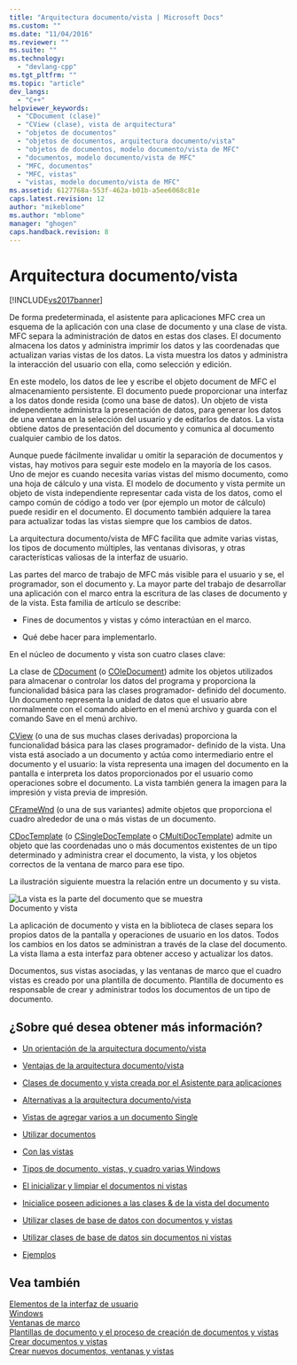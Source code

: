 ```yaml
---
title: "Arquitectura documento/vista | Microsoft Docs"
ms.custom: ""
ms.date: "11/04/2016"
ms.reviewer: ""
ms.suite: ""
ms.technology: 
  - "devlang-cpp"
ms.tgt_pltfrm: ""
ms.topic: "article"
dev_langs: 
  - "C++"
helpviewer_keywords: 
  - "CDocument (clase)"
  - "CView (clase), vista de arquitectura"
  - "objetos de documentos"
  - "objetos de documentos, arquitectura documento/vista"
  - "objetos de documentos, modelo documento/vista de MFC"
  - "documentos, modelo documento/vista de MFC"
  - "MFC, documentos"
  - "MFC, vistas"
  - "vistas, modelo documento/vista de MFC"
ms.assetid: 6127768a-553f-462a-b01b-a5ee6068c81e
caps.latest.revision: 12
author: "mikeblome"
ms.author: "mblome"
manager: "ghogen"
caps.handback.revision: 8
---
```

# Arquitectura documento/vista
[!INCLUDE[vs2017banner](../assembler/inline/includes/vs2017banner.md)]

De forma predeterminada, el asistente para aplicaciones MFC crea un esquema de la aplicación con una clase de documento y una clase de vista.  MFC separa la administración de datos en estas dos clases.  El documento almacena los datos y administra imprimir los datos y las coordenadas que actualizan varias vistas de los datos.  La vista muestra los datos y administra la interacción del usuario con ella, como selección y edición.  
  
 En este modelo, los datos de lee y escribe el objeto document de MFC el almacenamiento persistente.  El documento puede proporcionar una interfaz a los datos donde resida \(como una base de datos\).  Un objeto de vista independiente administra la presentación de datos, para generar los datos de una ventana en la selección del usuario y de editarlos de datos.  La vista obtiene datos de presentación del documento y comunica al documento cualquier cambio de los datos.  
  
 Aunque puede fácilmente invalidar u omitir la separación de documentos y vistas, hay motivos para seguir este modelo en la mayoría de los casos.  Uno de mejor es cuando necesita varias vistas del mismo documento, como una hoja de cálculo y una vista.  El modelo de documento y vista permite un objeto de vista independiente representar cada vista de los datos, como el campo común de código a todo ver \(por ejemplo un motor de cálculo\) puede residir en el documento.  El documento también adquiere la tarea para actualizar todas las vistas siempre que los cambios de datos.  
  
 La arquitectura documento\/vista de MFC facilita que admite varias vistas, los tipos de documento múltiples, las ventanas divisoras, y otras características valiosas de la interfaz de usuario.  
  
 Las partes del marco de trabajo de MFC más visible para el usuario y se, el programador, son el documento y.  La mayor parte del trabajo de desarrollar una aplicación con el marco entra la escritura de las clases de documento y de la vista.  Esta familia de artículo se describe:  
  
-   Fines de documentos y vistas y cómo interactúan en el marco.  
  
-   Qué debe hacer para implementarlo.  
  
 En el núcleo de documento y vista son cuatro clases clave:  
  
 La clase de [CDocument](../mfc/reference/cdocument-class.md) \(o [COleDocument](../mfc/reference/coledocument-class.md)\) admite los objetos utilizados para almacenar o controlar los datos del programa y proporciona la funcionalidad básica para las clases programador\- definido del documento.  Un documento representa la unidad de datos que el usuario abre normalmente con el comando abierto en el menú archivo y guarda con el comando Save en el menú archivo.  
  
 [CView](../mfc/reference/cview-class.md) \(o una de sus muchas clases derivadas\) proporciona la funcionalidad básica para las clases programador\- definido de la vista.  Una vista está asociado a un documento y actúa como intermediario entre el documento y el usuario: la vista representa una imagen del documento en la pantalla e interpreta los datos proporcionados por el usuario como operaciones sobre el documento.  La vista también genera la imagen para la impresión y vista previa de impresión.  
  
 [CFrameWnd](../mfc/reference/cframewnd-class.md) \(o una de sus variantes\) admite objetos que proporciona el cuadro alrededor de una o más vistas de un documento.  
  
 [CDocTemplate](../mfc/reference/cdoctemplate-class.md) \(o [CSingleDocTemplate](../mfc/reference/csingledoctemplate-class.md) o [CMultiDocTemplate](../mfc/reference/cmultidoctemplate-class.md)\) admite un objeto que las coordenadas uno o más documentos existentes de un tipo determinado y administra crear el documento, la vista, y los objetos correctos de la ventana de marco para ese tipo.  
  
 La ilustración siguiente muestra la relación entre un documento y su vista.  
  
 ![La vista es la parte del documento que se muestra](../mfc/media/vc379n1.png "vc379N1")  
Documento y vista  
  
 La aplicación de documento y vista en la biblioteca de clases separa los propios datos de la pantalla y operaciones de usuario en los datos.  Todos los cambios en los datos se administran a través de la clase del documento.  La vista llama a esta interfaz para obtener acceso y actualizar los datos.  
  
 Documentos, sus vistas asociadas, y las ventanas de marco que el cuadro vistas es creado por una plantilla de documento.  Plantilla de documento es responsable de crear y administrar todos los documentos de un tipo de documento.  
  
## ¿Sobre qué desea obtener más información?  
  
-   [Un orientación de la arquitectura documento\/vista](../mfc/a-portrait-of-the-document-view-architecture.md)  
  
-   [Ventajas de la arquitectura documento\/vista](../mfc/advantages-of-the-document-view-architecture.md)  
  
-   [Clases de documento y vista creada por el Asistente para aplicaciones](../mfc/document-and-view-classes-created-by-the-mfc-application-wizard.md)  
  
-   [Alternativas a la arquitectura documento\/vista](../mfc/alternatives-to-the-document-view-architecture.md)  
  
-   [Vistas de agregar varios a un documento Single](../mfc/adding-multiple-views-to-a-single-document.md)  
  
-   [Utilizar documentos](../mfc/using-documents.md)  
  
-   [Con las vistas](../mfc/using-views.md)  
  
-   [Tipos de documento, vistas, y cuadro varias Windows](../mfc/multiple-document-types-views-and-frame-windows.md)  
  
-   [El inicializar y limpiar el documentos ni vistas](../mfc/initializing-and-cleaning-up-documents-and-views.md)  
  
-   [Inicialice poseen adiciones a las clases & de la vista del documento](../mfc/creating-new-documents-windows-and-views.md)  
  
-   [Utilizar clases de base de datos con documentos y vistas](../data/mfc-using-database-classes-with-documents-and-views.md)  
  
-   [Utilizar clases de base de datos sin documentos ni vistas](../data/mfc-using-database-classes-without-documents-and-views.md)  
  
-   [Ejemplos](../top/visual-cpp-samples.md)  
  
## Vea también  
 [Elementos de la interfaz de usuario](../mfc/user-interface-elements-mfc.md)   
 [Windows](../mfc/windows.md)   
 [Ventanas de marco](../mfc/frame-windows.md)   
 [Plantillas de documento y el proceso de creación de documentos y vistas](../mfc/document-templates-and-the-document-view-creation-process.md)   
 [Crear documentos y vistas](../mfc/document-view-creation.md)   
 [Crear nuevos documentos, ventanas y vistas](../mfc/creating-new-documents-windows-and-views.md)